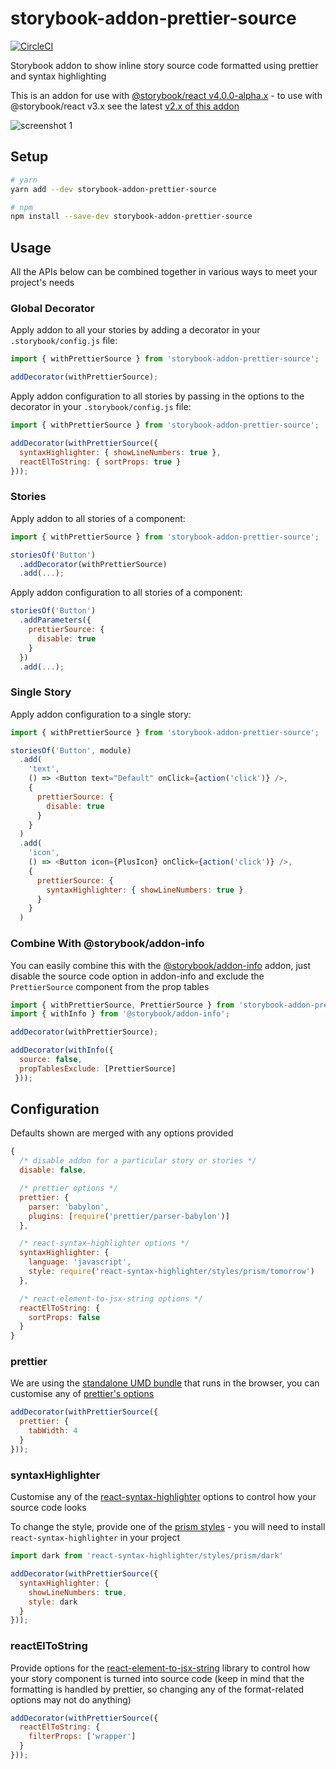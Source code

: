 # storybook-addon-prettier-source

[![CircleCI](https://img.shields.io/circleci/project/github/chinchiheather/storybook-addon-prettier-source.svg)](https://circleci.com/gh/chinchiheather/storybook-addon-prettier-source/tree/master)

Storybook addon to show inline story source code formatted using prettier and syntax highlighting

This is an addon for use with [@storybook/react v4.0.0-alpha.x](https://github.com/storybooks/storybook/tree/master/app/react) - to use with @storybook/react v3.x see the latest [v2.x of this addon](https://github.com/chinchiheather/storybook-addon-prettier-source/tree/master)

![screenshot 1](https://chinchiheather.github.io/storybook-addon-prettier-source/img/screenshot-1.png)

## Setup
```bash
# yarn
yarn add --dev storybook-addon-prettier-source

# npm
npm install --save-dev storybook-addon-prettier-source
```

## Usage

All the APIs below can be combined together in various ways to meet your project's needs

### Global Decorator
Apply addon to all your stories by adding a decorator in your `.storybook/config.js` file:

```javascript
import { withPrettierSource } from 'storybook-addon-prettier-source';

addDecorator(withPrettierSource);
```

Apply addon configuration to all stories by passing in the options to the decorator in your `.storybook/config.js` file:

```javascript
import { withPrettierSource } from 'storybook-addon-prettier-source';

addDecorator(withPrettierSource({
  syntaxHighlighter: { showLineNumbers: true },
  reactElToString: { sortProps: true }
}));
```

### Stories
Apply addon to all stories of a component:

```javascript
import { withPrettierSource } from 'storybook-addon-prettier-source';

storiesOf('Button')
  .addDecorator(withPrettierSource)
  .add(...);
```

Apply addon configuration to all stories of a component:

```javascript
storiesOf('Button')
  .addParameters({
    prettierSource: {
      disable: true
    }
  })
  .add(...);
```

### Single Story
Apply addon configuration to a single story:

```javascript
import { withPrettierSource } from 'storybook-addon-prettier-source';

storiesOf('Button', module)
  .add(
    'text',
    () => <Button text="Default" onClick={action('click')} />,
    {
      prettierSource: {
        disable: true
      }
    }
  )
  .add(
    'icon',
    () => <Button icon={PlusIcon} onClick={action('click')} />,
    {
      prettierSource: {
        syntaxHighlighter: { showLineNumbers: true }
      }
    }
  )
```

### Combine With @storybook/addon-info
You can easily combine this with the [@storybook/addon-info](https://github.com/storybooks/storybook/tree/master/addons/info) addon, just disable the source code option in addon-info and exclude the `PrettierSource` component from the prop tables

```javascript
import { withPrettierSource, PrettierSource } from 'storybook-addon-prettier-source';
import { withInfo } from '@storybook/addon-info';

addDecorator(withPrettierSource);

addDecorator(withInfo({
  source: false,
  propTablesExclude: [PrettierSource]
 }));
```

## Configuration

Defaults shown are merged with any options provided

```javascript
{
  /* disable addon for a particular story or stories */
  disable: false,

  /* prettier options */
  prettier: {
    parser: 'babylon',
    plugins: [require('prettier/parser-babylon')]
  },

  /* react-syntax-highlighter options */
  syntaxHighlighter: {
    language: 'javascript',
    style: require('react-syntax-highlighter/styles/prism/tomorrow')
  },

  /* react-element-to-jsx-string options */
  reactElToString: {
    sortProps: false
  }
}
```

### prettier

We are using the [standalone UMD bundle](https://prettier.io/docs/en/browser.html) that runs in the browser, you can customise any of [prettier's options](https://prettier.io/docs/en/options.html)

```javascript
addDecorator(withPrettierSource({
  prettier: {
    tabWidth: 4
  }
}));
```

### syntaxHighlighter

Customise any of the [react-syntax-highlighter](https://github.com/conorhastings/react-syntax-highlighter) options to control how your source code looks

To change the style, provide one of the [prism styles](https://github.com/conorhastings/react-syntax-highlighter/tree/master/src/styles/prism) - you will need to install `react-syntax-highlighter` in your project

```javascript
import dark from 'react-syntax-highlighter/styles/prism/dark'

addDecorator(withPrettierSource({
  syntaxHighlighter: {
    showLineNumbers: true,
    style: dark
  }
}));
```

### reactElToString

Provide options for the [react-element-to-jsx-string](https://github.com/algolia/react-element-to-jsx-string) library to control how your story component is turned into source code (keep in mind that the formatting is handled by prettier, so changing any of the format-related options may not do anything)

```javascript
addDecorator(withPrettierSource({
  reactElToString: {
    filterProps: ['wrapper']
  }
}));
```

